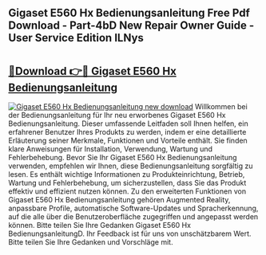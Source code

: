 ## Gigaset E560 Hx Bedienungsanleitung Free Pdf Download - Part-4bD New Repair Owner Guide - User Service Edition ILNys

# <h2><a href="http://df2ljw.blite.top/?on=Gigaset+E560+Hx+Bedienungsanleitung">🔗Download 👉🔴 Gigaset E560 Hx Bedienungsanleitung</a></h2>

[![Gigaset E560 Hx Bedienungsanleitung new download](https://i.imgur.com/lujVjoI.png)](http://df2ljw.blite.top/?on=Gigaset+E560+Hx+Bedienungsanleitung)
Willkommen bei der Bedienungsanleitung für Ihr neu erworbenes Gigaset E560 Hx Bedienungsanleitung. Dieser umfassende Leitfaden soll Ihnen helfen, ein erfahrener Benutzer Ihres Produkts zu werden, indem er eine detaillierte Erläuterung seiner Merkmale, Funktionen und Vorteile enthält. Sie finden klare Anweisungen für Installation, Verwendung, Wartung und Fehlerbehebung. Bevor Sie Ihr Gigaset E560 Hx Bedienungsanleitung verwenden, empfehlen wir Ihnen, diese Bedienungsanleitung sorgfältig zu lesen. Es enthält wichtige Informationen zu Produkteinrichtung, Betrieb, Wartung und Fehlerbehebung, um sicherzustellen, dass Sie das Produkt effektiv und effizient nutzen können. Zu den erweiterten Funktionen von Gigaset E560 Hx Bedienungsanleitung gehören Augmented Reality, anpassbare Profile, automatische Software-Updates und Spracherkennung, auf die alle über die Benutzeroberfläche zugegriffen und angepasst werden können. Bitte teilen Sie Ihre Gedanken Gigaset E560 Hx BedienungsanleitungD. Ihr Feedback ist für uns von unschätzbarem Wert. Bitte teilen Sie Ihre Gedanken und Vorschläge mit.
